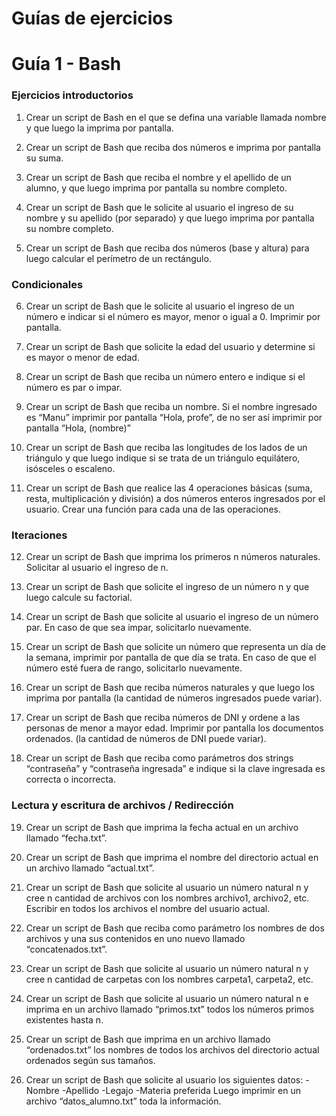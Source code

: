 # Guías de ejercicios 
# Guía 1 - Bash 
### Ejercicios introductorios 

1. Crear un script de Bash en el que se defina una variable llamada nombre y que luego la imprima por pantalla. 

2. Crear un script de Bash que reciba dos números e imprima por pantalla su suma.

3. Crear un script de Bash que reciba el nombre y el apellido de un alumno, y que luego imprima por pantalla su nombre completo. 

4. Crear un script de Bash que le solicite al usuario el ingreso de su nombre y su apellido (por separado) y que luego imprima por pantalla su nombre completo. 

5. Crear un script de Bash que reciba dos números (base y altura) para luego calcular el perímetro de un rectángulo. 

### Condicionales 

6. Crear un script de Bash que le solicite al usuario el ingreso de un número e indicar si el número es mayor, menor o igual a 0. Imprimir por pantalla. 

7. Crear un script de Bash que solicite la edad del usuario y determine si es mayor o menor de edad. 

8. Crear un script de Bash que reciba un número entero e indique si el número es par o impar. 

9. Crear un script de Bash que reciba un nombre. Si el nombre ingresado es “Manu” imprimir por pantalla “Hola, profe”, de no ser así imprimir por pantalla “Hola, (nombre)”

10. Crear un script de Bash que reciba las longitudes de los lados de un triángulo y que luego indique si se trata de un triángulo equilátero, isósceles o escaleno.

11. Crear un script de Bash que realice las 4 operaciones básicas (suma, resta, multiplicación y división) a dos números enteros ingresados por el usuario. Crear una función para cada una de las operaciones. 

### Iteraciones 

12. Crear un script de Bash que imprima los primeros n números naturales. Solicitar al usuario el ingreso de n. 

13. Crear un script de Bash que solicite el ingreso de un número n y que luego calcule su factorial. 

14. Crear un script de Bash que solicite al usuario el ingreso de un número par. En caso de que sea impar, solicitarlo nuevamente.

15. Crear un script de Bash que solicite un número que representa un día de la semana, imprimir por pantalla de que día se trata. En caso de que el número esté fuera de rango, solicitarlo nuevamente.

16. Crear un script de Bash que reciba números naturales y que luego los imprima por pantalla (la cantidad de números ingresados puede variar).

17. Crear un script de Bash que reciba números de DNI y ordene a las personas de menor a mayor edad. Imprimir por pantalla los documentos ordenados. (la cantidad de números de DNI puede variar).

18. Crear un script de Bash que reciba como parámetros dos strings “contraseña” y “contraseña ingresada” e indique si la clave ingresada es correcta o incorrecta. 

### Lectura y escritura de archivos / Redirección 

19. Crear un script de Bash que imprima la fecha actual en un archivo llamado “fecha.txt”.

20. Crear un script de Bash que imprima el nombre del directorio actual en un archivo llamado “actual.txt”.

21. Crear un script de Bash que solicite al usuario un número natural n y cree n cantidad de archivos con los nombres archivo1, archivo2, etc. Escribir en todos los archivos el nombre del usuario actual. 

22. Crear un script de Bash que reciba como parámetro los nombres de dos archivos y una sus contenidos en uno nuevo llamado “concatenados.txt”.

23. Crear un script de Bash que solicite al usuario un número natural n y cree n cantidad de carpetas con los nombres carpeta1, carpeta2, etc.

24. Crear un script de Bash que solicite al usuario un número natural n e imprima en un archivo llamado “primos.txt” todos los números primos existentes hasta n.

25. Crear un script de Bash que imprima en un archivo llamado “ordenados.txt” los nombres de todos los archivos del directorio actual ordenados según sus tamaños. 

26. Crear un script de Bash que solicite al usuario los siguientes datos: 
-Nombre
-Apellido
-Legajo 
-Materia preferida 
Luego imprimir en un archivo “datos_alumno.txt” toda la información. 